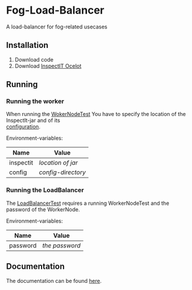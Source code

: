 # Fog-Load-Balancer
A load-balancer for fog-related usecases

## Installation
1. Download code
2. Download [InspectIT Ocelot](https://github.com/inspectIT/inspectit-ocelot/releases "GitHub")

## Running
### Running the worker
When running the [WokerNodeTest](src/test/java/de/unikassel/WorkerNodeTest.java)
You have to specify the location of the InspectIt-jar and of its  
[configuration](config/WorkerNodeConfig.json).

Environment-variables: 

| Name    | Value            |    
|---------|------------------| 
|inspectit|_location of jar_ |
|config   |_config-directory_|


### Running the LoadBalancer
The [LoadBalancerTest](src/test/java/de/unikassel/LoadBalancerTest.java) requires
a running WorkerNodeTest and the password of the WorkerNode.

Environment-variables: 

| Name    | Value            |    
|---------|------------------| 
|password |_the password_    |

## Documentation
The documentation can be found [here](https://marctelllindner.github.io/Fog-Load-Balancer/index.html).